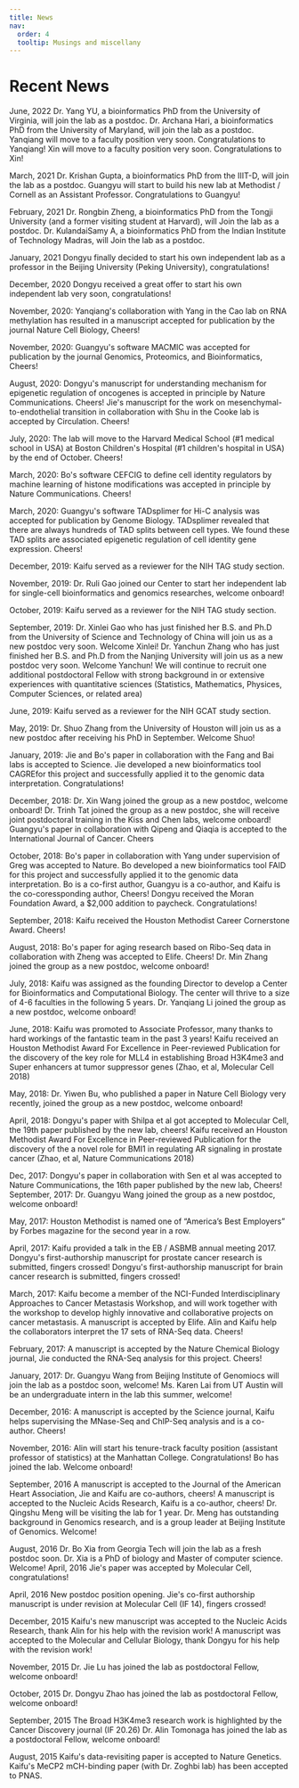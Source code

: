 ```yaml
---
title: News
nav:
  order: 4
  tooltip: Musings and miscellany
---
```


# <i class="fas fa-feather-alt"></i>Recent News
June, 2022
Dr. Yang YU, a bioinformatics PhD from the University of Virginia, will join the lab as a postdoc.
Dr. Archana Hari, a bioinformatics PhD from the University of Maryland, will join the lab as a postdoc.
Yanqiang will move to a faculty position very soon. Congratulations to Yanqiang!
Xin will move to a faculty position very soon. Congratulations to Xin!

March, 2021
Dr. Krishan Gupta, a bioinformatics PhD from the IIIT-D, will join the lab as a postdoc.
Guangyu will start to build his new lab at Methodist / Cornell as an Assistant Professor. Congratulations to Guangyu!

February, 2021
Dr. Rongbin Zheng, a bioinformatics PhD from the Tongji University (and a former visiting student at Harvard), will Join the lab as a postdoc.
Dr. KulandaiSamy A, a bioinformatics PhD from the Indian Institute of Technology Madras, will Join the lab as a postdoc.

January, 2021
Dongyu finally decided to start his own independent lab as a professor in the Beijing University (Peking University), congratulations!

December, 2020
Dongyu received a great offer to start his own independent lab very soon, congratulations!

November, 2020:
Yanqiang's collaboration with Yang in the Cao lab on RNA methylation has resulted in a manuscript accepted for publication by the journal Nature Cell Biology, Cheers!

November, 2020:
Guangyu's software MACMIC was accepted for publication by the journal Genomics, Proteomics, and Bioinformatics, Cheers!

August, 2020:
Dongyu's manuscript for understanding mechanism for epigenetic regulation of oncogenes is accepted in principle by Nature Communications. Cheers!
Jie's manuscript for the work on mesenchymal-to-endothelial transition in collaboration with Shu in the Cooke lab is accepted by Circulation. Cheers!

July, 2020:
The lab will move to the Harvard Medical School (#1 medical school in USA) at Boston Children's Hospital (#1 children's hospital in USA) by the end of October. Cheers!

March, 2020:
Bo's software CEFCIG to define cell identity regulators by machine learning of histone modifications was accepted in principle by Nature Communications. Cheers!

March, 2020:
Guangyu's software TADsplimer for Hi-C analysis was accepted for publication by Genome Biology. TADsplimer revealed that there are always hundreds of TAD splits between cell types. We found these TAD splits are associated epigenetic regulation of cell identity gene expression. Cheers!

December, 2019:
Kaifu served as a reviewer for the NIH TAG study section.

November, 2019:
Dr. Ruli Gao joined our Center to start her independent lab for single-cell bioinformatics and genomics researches, welcome onboard!

October, 2019:
Kaifu served as a reviewer for the NIH TAG study section.

September, 2019:
Dr. Xinlei Gao who has just finished her B.S. and Ph.D from the University of Science and Technology of China will join us as a new postdoc very soon. Welcome Xinlei!
Dr. Yanchun Zhang who has just finished her B.S. and Ph.D from the Nanjing University will join us as a new postdoc very soon. Welcome Yanchun!
We will continue to recruit one additional postdoctoral Fellow with strong background in or extensive experiences with quantitative sciences (Statistics, Mathematics, Physices, Computer Sciences, or related area)

June, 2019:
Kaifu served as a reviewer for the NIH GCAT study section.

May, 2019:
Dr. Shuo Zhang from the University of Houston will join us as a new postdoc after receiving his PhD in September. Welcome Shuo!

January, 2019:
Jie and Bo's paper in collaboration with the Fang and Bai labs is accepted to Science. Jie developed a new bioinformatics tool CAGREfor this project and successfully applied it to the genomic data interpretation. Congratulations!

December, 2018:
Dr. Xin Wang joined the group as a new postdoc, welcome onboard!
Dr. Trinh Tat joined the group as a new postdoc, she will receive joint postdoctoral training in the Kiss and Chen labs, welcome onboard!
Guangyu's paper in collaboration with Qipeng and Qiaqia is accepted to the International Journal of Cancer. Cheers

October, 2018:
Bo's paper in collaboration with Yang under supervision of Greg was accepted to Nature. Bo developed a new bioinformatics tool FAID for this project and successfully applied it to the genomic data interpretation. Bo is a co-first author, Guangyu is a co-author, and Kaifu is the co-coressponding author, Cheers!
Dongyu received the Moran Foundation Award, a $2,000 addition to paycheck. Congratulations!

September, 2018:
Kaifu received the Houston Methodist Career Cornerstone Award. Cheers!

August, 2018:
Bo's paper for aging research based on Ribo-Seq data in collaboration with Zheng was accepted to Elife. Cheers!
Dr. Min Zhang joined the group as a new postdoc, welcome onboard!

July, 2018:
Kaifu was assigned as the founding Director to develop a Center for Bioinformatics and Computational Biology. The center will thrive to a size of 4-6 faculties in the following 5 years.
Dr. Yanqiang Li joined the group as a new postdoc, welcome onboard!

June, 2018:
Kaifu was promoted to Associate Professor, many thanks to hard workings of the fantastic team in the past 3 years!
Kaifu received an Houston Methodist Award For Excellence in Peer-reviewed Publication for the discovery of the key role for MLL4 in establishing Broad H3K4me3 and Super enhancers at tumor suppressor genes (Zhao, et al, Molecular Cell 2018)

May, 2018:
Dr. Yiwen Bu, who published a paper in Nature Cell Biology very recently, joined the group as a new postdoc, welcome onboard!

April, 2018:
Dongyu's paper with Shilpa et al got accepted to Molecular Cell, the 19th paper published by the new lab, cheers!
Kaifu received an Houston Methodist Award For Excellence in Peer-reviewed Publication for the discovery of the a novel role for BMI1 in regulating AR signaling in prostate cancer (Zhao, et al, Nature Communications 2018)

Dec, 2017:
Dongyu's paper in collaboration with Sen et al was accepted to Nature Communications, the 16th paper published by the new lab, Cheers!
September, 2017:
Dr. Guangyu Wang joined the group as a new postdoc, welcome onboard!

May, 2017:
Houston Methodist is named one of “America’s Best Employers” by Forbes magazine for the second year in a row.

April, 2017:
Kaifu provided a talk in the EB / ASBMB annual meeting 2017.
Dongyu's first-authorship manuscript for prostate cancer research is submitted, fingers crossed!
Dongyu's first-authorship manuscript for brain cancer research is submitted, fingers crossed!

March, 2017:
Kaifu become a member of the NCI-Funded Interdisciplinary Approaches to Cancer Metastasis Workshop, and will work together with the workshop to develop highly innovative and collaborative projects on cancer metastasis.
A manuscript is accepted by Elife. Alin and Kaifu help the collaborators interpret the 17 sets of RNA-Seq data. Cheers!

February, 2017:
A manuscript is accepted by the Nature Chemical Biology journal, Jie conducted the RNA-Seq analysis for this project. Cheers!

January, 2017:
Dr. Guangyu Wang from Beijing Institute of Genomiocs will join the lab as a postdoc soon, welcome!
Ms. Karen Lai from UT Austin will be an undergraduate intern in the lab this summer, welcome!

December, 2016:
A manuscript is accepted by the Science journal, Kaifu helps supervising the MNase-Seq and ChIP-Seq analysis and is a co-author. Cheers!

November, 2016:
Alin will start his tenure-track faculty position (assistant professor of statistics) at the Manhattan College. Congratulations!
Bo has joined the lab. Welcome onboard!

September, 2016
A manuscript is accepted to the Journal of the American Heart Association, Jie and Kaifu are co-authors, cheers!
A manuscript is accepted to the Nucleic Acids Research, Kaifu is a co-author, cheers!
Dr. Qingshu Meng will be visiting the lab for 1 year. Dr. Meng has outstanding background in Genomics research, and is a group leader at Beijing Institute of Genomics. Welcome!

August, 2016
Dr. Bo Xia from Georgia Tech will join the lab as a fresh postdoc soon. Dr. Xia is a PhD of biology and Master of computer science. Welcome!
April, 2016
Jie's paper was accepted by Molecular Cell, congratulations!

April, 2016
New postdoc position opening.
Jie's co-first authorship manuscript is under revision at Molecular Cell (IF 14), fingers crossed!

December, 2015
Kaifu's new manuscript was accepted to the Nucleic Acids Research, thank Alin for his help with the revision work!
A manuscript was accepted to the Molecular and Cellular Biology, thank Dongyu for his help with the revision work!

November, 2015
Dr. Jie Lu has joined the lab as postdoctoral Fellow, welcome onboard!

October, 2015
Dr. Dongyu Zhao has joined the lab as postdoctoral Fellow, welcome onboard!

September, 2015
The Broad H3K4me3 research work is highlighted by the Cancer Discovery journal (IF 20.26)
Dr. Alin Tomonaga has joined the lab as a postdoctoral Fellow, welcome onboard!

August, 2015
Kaifu's data-revisiting paper is accepted to Nature Genetics.
Kaifu's MeCP2 mCH-binding paper (with Dr. Zoghbi lab) has been accepted to PNAS.
